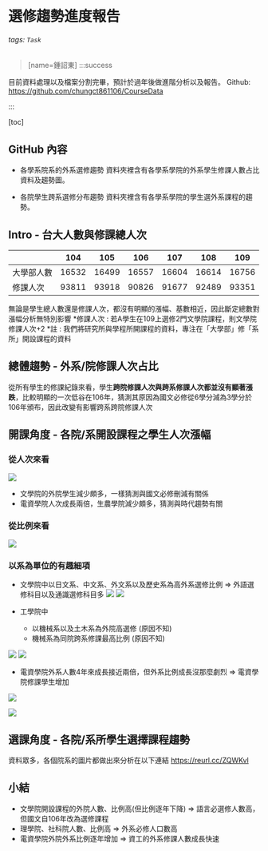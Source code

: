 # 選修趨勢進度報告
###### tags: `Task`
>[name=鍾詔東]
:::success

目前資料處理以及檔案分割完畢，預計於過年後做進階分析以及報告。
Github: https://github.com/chungct861106/CourseData

:::

[toc]

## GitHub 內容
- 各學系院系的外系選修趨勢
資料夾裡含有各學系學院的外系學生修課人數占比資料及趨勢圖。

- 各院學生跨系選修分布趨勢
資料夾裡含有各學系學院的學生選外系課程的趨勢。


## Intro - 台大人數與修課總人次


|     | 104  | 105  | 106 | 107 | 108 | 109  |
| --- | ---- | ---- | --- | --- | --- | ---- |
| 大學部人數  |  16532    |   16499   |    16557 |   16604  |  16614   |   16756   |
|  修課人次 | 93811 |93918 |90826 | 91677|92489|93351  |

無論是學生總人數還是修課人次，都沒有明顯的漲幅、基數相近，因此斷定總數對漲幅分析無特別影響
*修課人次 : 若A學生在109上選修2門文學院課程，則文學院修課人次+2
*註 : 我們將研究所與學程所開課程的資料，專注在「大學部」修「系所」開設課程的資料


## 總體趨勢 - 外系/院修課人次占比

從所有學生的修課紀錄來看，學生**跨院修課人次與跨系修課人次都並沒有顯著漲跌**，比較明顯的一次低谷在106年，猜測其原因為國文必修從6學分減為3學分於106年頒布，因此改變有影響跨系跨院修課人次



## 開課角度 - 各院/系開設課程之學生人次漲幅
### 從人次來看
![](https://i.imgur.com/7Cm1CBj.png)
* 文學院的外院學生減少頗多，一樣猜測與國文必修刪減有關係
* 電資學院人次成長兩倍，生農學院減少頗多，猜測與時代趨勢有關
### 從比例來看
![](https://i.imgur.com/e5FPNCz.png)
### 以系為單位的有趣細項
- 文學院中以日文系、中文系、外文系以及歷史系為高外系選修比例
    => 外語選修科目以及通識選修科目多
![](https://i.imgur.com/9oKQZdl.png)
![](https://i.imgur.com/KWdBh73.png)

- 工學院中
    - 以機械系以及土木系為外院高選修 (原因不知)
    - 機械系為同院跨系修課最高比例 (原因不知)

![](https://i.imgur.com/lwcskXM.png)
![](https://i.imgur.com/2DfvRwa.png)


- 電資學院外系人數4年來成長接近兩倍，但外系比例成長沒那麼劇烈
    => 電資學院修課學生增加

![](https://i.imgur.com/4ApED9S.png)

![](https://i.imgur.com/OiwIfRJ.png)

## 選課角度 - 各院/系所學生選擇課程趨勢

資料眾多，各個院系的圖片都做出來分析在以下連結
https://reurl.cc/ZQWKvl










## 小結
- 文學院開設課程的外院人數、比例高(但比例逐年下降)
    => 語言必選修人數高，但國文自106年改為選修課程
- 理學院、社科院人數、比例高 => 外系必修人口數高
- 電資學院外院外系比例逐年增加 => 資工的外系修課人數成長快速

